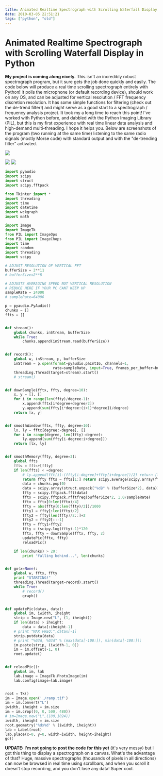 ```yaml
---
title: Animated Realtime Spectrograph with Scrolling Waterfall Display in Python
date: 2010-03-05 22:51:21
tags: ["python", "old"]
---
```


# Animated Realtime Spectrograph with Scrolling Waterfall Display in Python

__My project is coming along nicely.__ This isn't an incredibly robust spectrograph program, but it sure gets the job done quickly and easily. The code below will produce a real time scrolling spectrograph entirely with Python! It polls the microphone (or default recording device), should work on any OS, and can be adjusted for vertical resolution / FFT frequency discretion resolution. It has some simple functions for filtering (check out the de-trend filter!) and might serve as a good start to a spectrograph / frequency analysis project. It took my a long time to reach this point! I've worked with Python before, and dabbled with the Python Imaging Library (PIL), but this is my first experience with real time linear data analysis and high-demand multi-threading. I hope it helps you. Below are screenshots of the program (two running at the same time) listening to the same radio signals (mostly Morse code) with standard output and with the "de-trending filter" activated.

<div class="text-center img-border">

[![](spectrogram-scrollbars_thumb.jpg)](spectrogram-scrollbars.png)

</div>

<div class="text-center img-border img-small">

[![](nofilter_thumb.jpg)](nofilter.png)
[![](filter_thumb.jpg)](filter.png)

</div>

```python
import pyaudio
import scipy
import struct
import scipy.fftpack

from Tkinter import *
import threading
import time
import datetime
import wckgraph
import math

import Image
import ImageTk
from PIL import ImageOps
from PIL import ImageChops
import time
import random
import threading
import scipy

# ADJUST RESOLUTION OF VERTICAL FFT
bufferSize = 2**11
# bufferSize=2**8

# ADJUSTS AVERAGING SPEED NOT VERTICAL RESOLUTION
# REDUCE HERE IF YOUR PC CANT KEEP UP
sampleRate = 24000
# sampleRate=64000

p = pyaudio.PyAudio()
chunks = []
ffts = []


def stream():
    global chunks, inStream, bufferSize
    while True:
        chunks.append(inStream.read(bufferSize))


def record():
    global w, inStream, p, bufferSize
    inStream = p.open(format=pyaudio.paInt16, channels=1,
                      rate=sampleRate, input=True, frames_per_buffer=bufferSize)
    threading.Thread(target=stream).start()
    # stream()


def downSample(fftx, ffty, degree=10):
    x, y = [], []
    for i in range(len(ffty)/degree-1):
        x.append(fftx[i*degree+degree/2])
        y.append(sum(ffty[i*degree:(i+1)*degree])/degree)
    return [x, y]


def smoothWindow(fftx, ffty, degree=10):
    lx, ly = fftx[degree:-degree], []
    for i in range(degree, len(ffty)-degree):
        ly.append(sum(ffty[i-degree:i+degree]))
    return [lx, ly]


def smoothMemory(ffty, degree=3):
    global ffts
    ffts = ffts+[ffty]
    if len(ffts) < =degree:
        # ly.append(fft[i]-(ffty[i-degree]+ffty[i+degree])/2) return [lx,ly] def graph(): global chunks, bufferSize, fftx,ffty, w if len(chunks)>0:
        return ffty ffts = ffts[1:] return scipy.average(scipy.array(ffts), 0) def detrend(fftx, ffty, degree=10): lx, ly = fftx[degree:-degree], [] for i in range(degree, len(ffty)-degree): ly.append((ffty[i]-sum(ffty[i-degree:i+degree])/(degree*2)) * 2+128)
        data = chunks.pop(0)
        data = scipy.array(struct.unpack("%dB" % (bufferSize*2), data))
        ffty = scipy.fftpack.fft(data)
        fftx = scipy.fftpack.rfftfreq(bufferSize*2, 1.0/sampleRate)
        fftx = fftx[0:len(fftx)/4]
        ffty = abs(ffty[0:len(ffty)/2])/1000
        ffty1 = ffty[:len(ffty)/2]
        ffty2 = ffty[len(ffty)/2::]+2
        ffty2 = ffty2[::-1]
        ffty = ffty1+ffty2
        ffty = (scipy.log(ffty)-1)*120
        fftx, ffty = downSample(fftx, ffty, 2)
        updatePic(fftx, ffty)
        reloadPic()

    if len(chunks) > 20:
        print "falling behind...", len(chunks)


def go(x=None):
    global w, fftx, ffty
    print "STARTING!"
    threading.Thread(target=record).start()
    while True:
        # record()
        graph()


def updatePic(datax, data):
    global im, iwidth, iheight
    strip = Image.new("L", (1, iheight))
    if len(data) > iheight:
        data = data[:iheight-1]
    # print "MAX FREQ:",datax[-1]
    strip.putdata(data)
    # print "%03d, %03d" % (max(data[-100:]), min(data[-100:]))
    im.paste(strip, (iwidth-1, 0))
    im = im.offset(-1, 0)
    root.update()


def reloadPic():
    global im, lab
    lab.image = ImageTk.PhotoImage(im)
    lab.config(image=lab.image)


root = Tk()
im = Image.open('./ramp.tif')
im = im.convert("L")
iwidth, iheight = im.size
im = im.crop((0, 0, 500, 480))
# im=Image.new("L",(100,1024))
iwidth, iheight = im.size
root.geometry('%dx%d' % (iwidth, iheight))
lab = Label(root)
lab.place(x=0, y=0, width=iwidth, height=iheight)
go()
```

__UPDATE: I'm not going to post the code for this yet__ (it's very messy) but I got this thing to display a spectrograph on a canvas. What's the advantage of that? Huge, massive spectrographs (thousands of pixels in all directions) can now be browsed in real time using scrollbars, and when you scroll it doesn't stop recording, and you don't lose any data! Super cool.